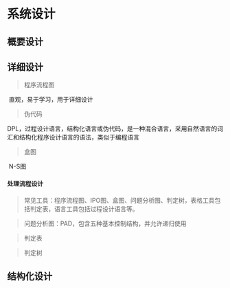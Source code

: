 # 系统设计 <!-- {docsify-ignore-all} -->



## 概要设计





## 详细设计



>  程序流程图

​    直观，易于学习，用于详细设计

>  伪代码

​    DPL，过程设计语言，结构化语言或伪代码，是一种混合语言，采用自然语言的词汇和结构化程序设计语言的语法，类似于编程语言



> 盒图

​    N-S图



#### 处理流程设计

> 常见工具：程序流程图、IPO图、盒图、问题分析图、判定树，表格工具包括判定表，语言工具包括过程设计语言等。

> 问题分析图：PAD，包含五种基本控制结构，并允许递归使用

> 判定表

> 判定树



## 结构化设计

